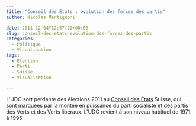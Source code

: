 ```yaml
---
title: "Conseil des États : évolution des forces des partis"
author: Nicolas Martignoni

date: 2011-12-04T12:57:22+00:00
slug: conseil-des-etats-evolution-des-forces-des-partis
categories:
  - Politique
  - Visualisation
tags:
  - Élection
  - Parti
  - Suisse
  - Visualisation

---
```

L'UDC sort perdante des élections 2011 au [Conseil des États][1] Suisse, qui sont marquées par la montée en puissance du parti socialiste et des partis des Verts et des Verts libéraux. L'UDC revient à son niveau habituel de 1971 à 1995.

 [1]: https://www.parlament.ch/fr/organe/conseil-des-etats "Conseil des États"

<!--more-->
